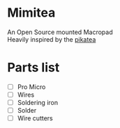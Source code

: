 # Mimitea

An Open Source mounted Macropad\
Heavily inspired by the [pikatea](https://www.pikatea.com)

# Parts list

- [ ] Pro Micro
- [ ] Wires
- [ ] Soldering iron
- [ ] Solder
- [ ] Wire cutters
